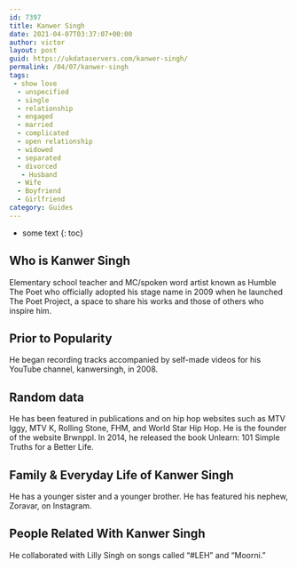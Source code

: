 ```yaml
---
id: 7397
title: Kanwer Singh
date: 2021-04-07T03:37:07+00:00
author: victor
layout: post
guid: https://ukdataservers.com/kanwer-singh/
permalink: /04/07/kanwer-singh
tags:
 - show love
  - unspecified
  - single
  - relationship
  - engaged
  - married
  - complicated
  - open relationship
  - widowed
  - separated
  - divorced
   - Husband
  - Wife
  - Boyfriend
  - Girlfriend
category: Guides
---
```


* some text
{: toc}


## Who is Kanwer Singh



Elementary school teacher and MC/spoken word artist known as Humble The Poet who officially adopted his stage name in 2009 when he launched The Poet Project, a space to share his works and those of others who inspire him.

                
                
                
## Prior to Popularity



He began recording tracks accompanied by self-made videos for his YouTube channel, kanwersingh, in 2008.

                
                
                
## Random data



He has been featured in publications and on hip hop websites such as MTV Iggy, MTV K, Rolling Stone, FHM, and World Star Hip Hop. He is the founder of the website Brwnppl. In 2014, he released the book Unlearn: 101 Simple Truths for a Better Life.

                
                
                
## Family & Everyday Life of Kanwer Singh



He has a younger sister and a younger brother. He has featured his nephew, Zoravar, on Instagram.

                
                
                
## People Related With Kanwer Singh



He collaborated with Lilly Singh on songs called &#8220;#LEH&#8221; and &#8220;Moorni.&#8221;

                
              
            
          
          
          